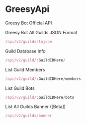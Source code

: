 # GreesyApi
Greesy Bot Official API


Greesy Bot All Guilds JSON Format

```javascript
/api/v2/guilds/tojson
```

Guild Database Info
```javascript
/api/v2/guild/:GuildIDHere/
```

List Guild Members

```javascript
/api/v2/guild/:GuildIDHere/members
```

List Guild Bots

```javascript
/api/v2/guild/:GuildIDHere/bots
```

List All Guilds Banner ([Beta])

```javascript
/api/v2/guilds/banner
```
